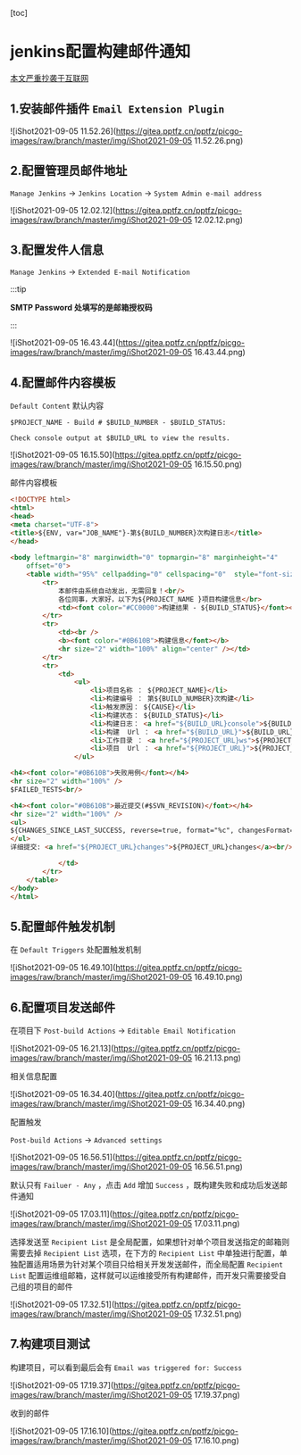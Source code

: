 [toc]

# jenkins配置构建邮件通知

[本文严重抄袭于互联网](https://www.cnblogs.com/imyalost/p/8781759.html)



## 1.安装邮件插件 `Email Extension Plugin`

![iShot2021-09-05 11.52.26](https://gitea.pptfz.cn/pptfz/picgo-images/raw/branch/master/img/iShot2021-09-05 11.52.26.png)



## 2.配置管理员邮件地址

`Manage Jenkins` -> `Jenkins Location` -> `System Admin e-mail address`

![iShot2021-09-05 12.02.12](https://gitea.pptfz.cn/pptfz/picgo-images/raw/branch/master/img/iShot2021-09-05 12.02.12.png)



## 3.配置发件人信息

`Manage Jenkins` -> `Extended E-mail Notification`

:::tip

**SMTP Password 处填写的是邮箱授权码**

:::

![iShot2021-09-05 16.43.44](https://gitea.pptfz.cn/pptfz/picgo-images/raw/branch/master/img/iShot2021-09-05 16.43.44.png)



## 4.配置邮件内容模板

`Default Content` 默认内容

```shell
$PROJECT_NAME - Build # $BUILD_NUMBER - $BUILD_STATUS:

Check console output at $BUILD_URL to view the results.
```





![iShot2021-09-05 16.15.50](https://gitea.pptfz.cn/pptfz/picgo-images/raw/branch/master/img/iShot2021-09-05 16.15.50.png)



邮件内容模板

```html
<!DOCTYPE html>    
<html>    
<head>    
<meta charset="UTF-8">    
<title>${ENV, var="JOB_NAME"}-第${BUILD_NUMBER}次构建日志</title>    
</head>    
    
<body leftmargin="8" marginwidth="0" topmargin="8" marginheight="4"    
    offset="0">    
    <table width="95%" cellpadding="0" cellspacing="0"  style="font-size: 11pt; font-family: Tahoma, Arial, Helvetica, sans-serif">    
        <tr>    
            本邮件由系统自动发出，无需回复！<br/>            
            各位同事，大家好，以下为${PROJECT_NAME }项目构建信息</br> 
            <td><font color="#CC0000">构建结果 - ${BUILD_STATUS}</font></td>   
        </tr>    
        <tr>    
            <td><br />    
            <b><font color="#0B610B">构建信息</font></b>    
            <hr size="2" width="100%" align="center" /></td>    
        </tr>    
        <tr>    
            <td>    
                <ul>    
                    <li>项目名称 ： ${PROJECT_NAME}</li>    
                    <li>构建编号 ： 第${BUILD_NUMBER}次构建</li>    
                    <li>触发原因： ${CAUSE}</li>    
                    <li>构建状态： ${BUILD_STATUS}</li>    
                    <li>构建日志： <a href="${BUILD_URL}console">${BUILD_URL}console</a></li>    
                    <li>构建  Url ： <a href="${BUILD_URL}">${BUILD_URL}</a></li>    
                    <li>工作目录 ： <a href="${PROJECT_URL}ws">${PROJECT_URL}ws</a></li>    
                    <li>项目  Url ： <a href="${PROJECT_URL}">${PROJECT_URL}</a></li>    
                </ul>    

<h4><font color="#0B610B">失败用例</font></h4>
<hr size="2" width="100%" />
$FAILED_TESTS<br/>

<h4><font color="#0B610B">最近提交(#$SVN_REVISION)</font></h4>
<hr size="2" width="100%" />
<ul>
${CHANGES_SINCE_LAST_SUCCESS, reverse=true, format="%c", changesFormat="<li>%d [%a] %m</li>"}
</ul>
详细提交: <a href="${PROJECT_URL}changes">${PROJECT_URL}changes</a><br/>

            </td>    
        </tr>    
    </table>    
</body>    
</html>
```



## 5.配置邮件触发机制

在 `Default Triggers` 处配置触发机制

![iShot2021-09-05 16.49.10](https://gitea.pptfz.cn/pptfz/picgo-images/raw/branch/master/img/iShot2021-09-05 16.49.10.png)





## 6.配置项目发送邮件

在项目下 `Post-build Actions` -> `Editable Email Notification`

![iShot2021-09-05 16.21.13](https://gitea.pptfz.cn/pptfz/picgo-images/raw/branch/master/img/iShot2021-09-05 16.21.13.png)



相关信息配置

![iShot2021-09-05 16.34.40](https://gitea.pptfz.cn/pptfz/picgo-images/raw/branch/master/img/iShot2021-09-05 16.34.40.png)



配置触发

`Post-build Actions` -> `Advanced settings`

![iShot2021-09-05 16.56.51](https://gitea.pptfz.cn/pptfz/picgo-images/raw/branch/master/img/iShot2021-09-05 16.56.51.png)



默认只有 `Failuer - Any` ，点击 `Add` 增加 `Success` ，既构建失败和成功后发送邮件通知

![iShot2021-09-05 17.03.11](https://gitea.pptfz.cn/pptfz/picgo-images/raw/branch/master/img/iShot2021-09-05 17.03.11.png)



选择发送至 `Recipient List` 是全局配置，如果想针对单个项目发送指定的邮箱则需要去掉 `Recipient List` 选项，在下方的 `Recipient List` 中单独进行配置，单独配置适用场景为针对某个项目只给相关开发发送邮件，而全局配置 `Recipient List` 配置运维组邮箱，这样就可以运维接受所有构建邮件，而开发只需要接受自己组的项目的邮件

![iShot2021-09-05 17.32.51](https://gitea.pptfz.cn/pptfz/picgo-images/raw/branch/master/img/iShot2021-09-05 17.32.51.png)





## 7.构建项目测试

构建项目，可以看到最后会有 `Email was triggered for: Success`

![iShot2021-09-05 17.19.37](https://gitea.pptfz.cn/pptfz/picgo-images/raw/branch/master/img/iShot2021-09-05 17.19.37.png)



收到的邮件

![iShot2021-09-05 17.16.10](https://gitea.pptfz.cn/pptfz/picgo-images/raw/branch/master/img/iShot2021-09-05 17.16.10.png)



